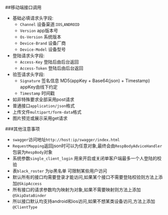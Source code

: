 ##移动端接口调用
* 基础必填请求头字段:
    * `Channel` 设备渠道:`IOS`,`ANDROID`
    * `Version` app版本号
    * `Os-Version` 系统版本
    * `Device-Brand` 设备厂商
    * `Device-Model` 设备型号
* 登陆请求头字段:
    * `Access-Key` 登陆后由后台返回
    * `Access-Token` 登陆后由后台返回
* 验签请求头字段:
    * `Signature` 签名信息 MD5(appKey + Base64(json) + Timestamp) appKey由线下约定
    * `Timestamp` 时间戳    
* 如非特殊要求全部采用post请求
* 普通接口`application/json`格式 
* 上传文件`multipart/form-data`格式
* 图片预览或展示采用get请求


###其他注意事项
* `swagger`访问地址`http://host:ip/swagger/index.html`
* `RequestMapping`返回json时可以为任意对象,最终会由`RespBodyAdviceHandler`包装为`RespBody`对象
* 系统参数`single_client_login` 用来开启或关闭单客户端最多一个人登陆的校验
* 表`black_roster` 为ip黑名单 可限制某些用户访问
* 默认所有的接口均需要登录才能访问,如果某个接口不需要登陆校验则方法上添加`@SkipAccess`
* 所有接口的请求参数均为映射为对象,如果不需要映射则方法上添加`@SkipDataBinder`
* 所以接口默认均支持android和ios访问,如果不想某类设备访问,方法上添加`@ClientType`

